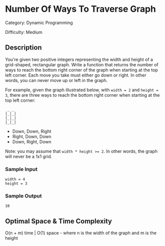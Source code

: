 # Number Of Ways To Traverse Graph

Category: Dynamic Programming

Difficulty: Medium

## Description

You're given two positive integers representing the width and height of a
grid-shaped, rectangular graph. Write a function that returns the number of
ways to reach the bottom right corner of the graph when starting at the top
left corner. Each move you take must either go down or right. In other words,
you can never move up or left in the graph.

For example, given the graph illustrated below, with
`width = 2` and `height = 3`, there are three ways to
reach the bottom right corner when starting at the top left corner:

```
 _ _
|_|_|
|_|_|
|_|_|
```
* Down, Down, Right
* Right, Down, Down
* Down, Right, Down

Note: you may assume that `width * height >= 2`. In other words,
the graph will never be a 1x1 grid.


### Sample Input
```
width = 4
height = 3
```

### Sample Output
```
10
```

## Optimal Space & Time Complexity

O(n + m) time | O(1) space - where n is the width of the graph and m is the height
